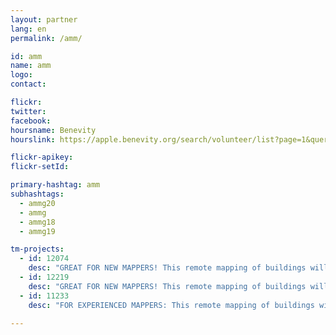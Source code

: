 ```yaml
---
layout: partner
lang: en
permalink: /amm/

id: amm
name: amm
logo: 
contact: 

flickr: 
twitter: 
facebook: 
hoursname: Benevity
hourslink: https://apple.benevity.org/search/volunteer/list?page=1&query=missing%20maps&layout=list

flickr-apikey: 
flickr-setId: 

primary-hashtag: amm
subhashtags:
  - ammg20
  - ammg
  - ammg18
  - ammg19

tm-projects:
  - id: 12074
    desc: "GREAT FOR NEW MAPPERS! This remote mapping of buildings will support the implementation of planned activities and largely the generation of data for humanitarian activities in the identified provinces."
  - id: 12219
    desc: "GREAT FOR NEW MAPPERS! This remote mapping of buildings will support the implementation of planned activities and largely the generation of data for humanitarian activities in the identified provinces."
  - id: 11233
    desc: "FOR EXPERIENCED MAPPERS: This remote mapping of buildings will support the implementation of planned activities and largely the generation of data for humanitarian activities in the identified provinces."         

---
```

